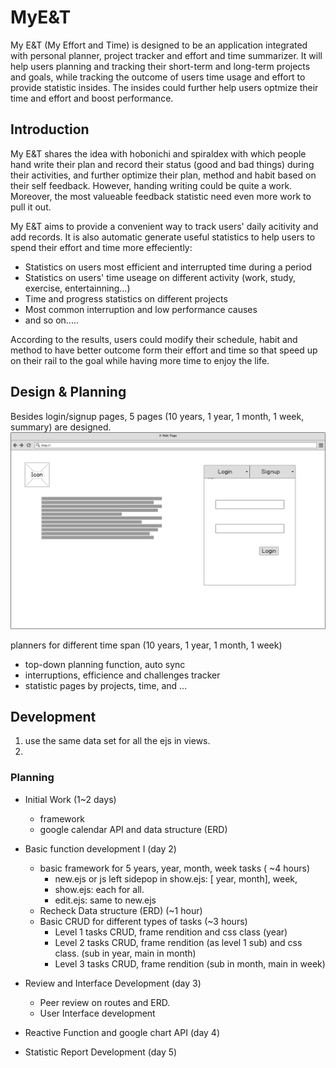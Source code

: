 # MyE&T
My E&T (My Effort and Time) is designed to be an application integrated with personal planner, project tracker and effort and time summarizer. It will help users planning and tracking their short-term and long-term projects and goals, while tracking the outcome of users time usage and effort to provide statistic insides. The insides could further help users optmize their time and effort and boost performance.

## Introduction
My E&T shares the idea with hobonichi and spiraldex with which people hand write their plan and record their status (good and bad things) during their activities, and further optimize their plan, method and habit based on their self feedback. However, handing writing could be quite a work. Moreover, the most valueable feedback statistic need even more work to pull it out.

My E&T aims to provide a convenient way to track users' daily acitivity and add records. It is also automatic generate useful statistics to help users to spend their effort and time more effeciently:
* Statistics on users most efficient and interrupted time during a period
* Statistics on users' time useage on different activity (work, study, exercise, entertainning...)
* Time and progress statistics on different projects
* Most common interruption and low performance causes 
* and so on.....

According to the results, users could modify their schedule, habit and method to have better outcome form their effort and time so that speed up on their rail to the goal while having more time to enjoy the life.

## Design & Planning
Besides login/signup pages, 5 pages (10 years, 1 year, 1 month, 1 week, summary) are designed.
![login/signup](./ReadmeFiles/Login.png) 


planners for different time span (10 years, 1 year, 1 month, 1 week)
* top-down planning function, auto sync
* interruptions, efficience and challenges tracker
* statistic pages by projects, time, and ...



## Development
1. use the same data set for all the ejs in views.
2. 

### Planning
* Initial Work (1~2 days)
  * framework 
  * google calendar API and data structure (ERD)

* Basic function development I (day 2)
  * basic framework for 5 years, year, month, week tasks ( ~4 hours)
    * new.ejs or js left sidepop in show.ejs: [ year, month], week, 
    * show.ejs: each for all.
    * edit.ejs: same to new.ejs
  * Recheck Data structure (ERD) (~1 hour)
  * Basic CRUD for different types of tasks (~3 hours)
    * Level 1 tasks CRUD, frame rendition and css class (year)
    * Level 2 tasks CRUD, frame rendition (as level 1 sub) and css class. (sub in year, main in month)
    * Level 3 tasks CRUD, frame rendition                                 (sub in month, main in week)

* Review and Interface Development (day 3)
  * Peer review on routes and ERD.
  * User Interface development

* Reactive Function and google chart API (day 4)

* Statistic Report Development (day 5)
  


